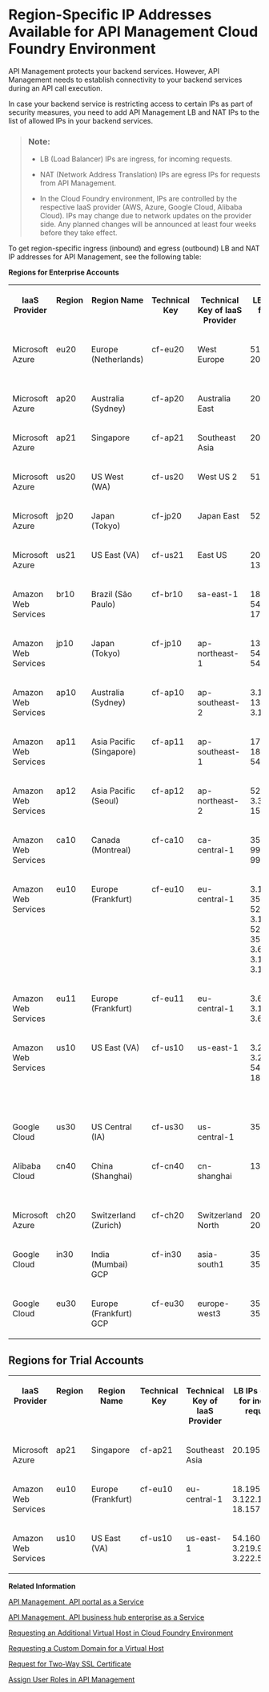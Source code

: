 <!-- loio585d639653614d4aaf8818388db1e236 -->

# Region-Specific IP Addresses Available for API Management Cloud Foundry Environment

API Management protects your backend services. However, API Management needs to establish connectivity to your backend services during an API call execution.

In case your backend service is restricting access to certain IPs as part of security measures, you need to add API Management LB and NAT IPs to the list of allowed IPs in your backend services.

> ### Note:  
> -   LB \(Load Balancer\) IPs are ingress, for incoming requests.
> 
> -   NAT \(Network Address Translation\) IPs are egress IPs for requests from API Management.
> 
> -   In the Cloud Foundry environment, IPs are controlled by the respective IaaS provider \(AWS, Azure, Google Cloud, Alibaba Cloud\). IPs may change due to network updates on the provider side. Any planned changes will be announced at least four weeks before they take effect.

To get region-specific ingress \(inbound\) and egress \(outbound\) LB and NAT IP addresses for API Management, see the following table:



**Regions for Enterprise Accounts**


<table>
<tr>
<th valign="top">

IaaS Provider



</th>
<th valign="top">

Region



</th>
<th valign="top">

Region Name



</th>
<th valign="top">

Technical Key



</th>
<th valign="top">

Technical Key of IaaS Provider



</th>
<th valign="top">

LB IPs \(ingress, for incoming requests\)



</th>
<th valign="top">

NAT IPs \(egress, for outgoing requests\)



</th>
</tr>
<tr>
<td valign="top">

Microsoft Azure



</td>
<td valign="top">

eu20



</td>
<td valign="top">

Europe \(Netherlands\)



</td>
<td valign="top">

cf-eu20



</td>
<td valign="top">

West Europe



</td>
<td valign="top">

51.105.226.76, 20.4.203.111



</td>
<td valign="top">

51.105.226.79, 20.107.78.224, 20.4.205.181



</td>
</tr>
<tr>
<td valign="top">

Microsoft Azure



</td>
<td valign="top">

ap20



</td>
<td valign="top">

Australia \(Sydney\)



</td>
<td valign="top">

cf-ap20



</td>
<td valign="top">

Australia East



</td>
<td valign="top">

20.53.178.192



</td>
<td valign="top">

20.53.178.190



</td>
</tr>
<tr>
<td valign="top">

Microsoft Azure



</td>
<td valign="top">

ap21



</td>
<td valign="top">

Singapore



</td>
<td valign="top">

cf-ap21



</td>
<td valign="top">

Southeast Asia



</td>
<td valign="top">

20.43.177.215



</td>
<td valign="top">

20.43.177.113



</td>
</tr>
<tr>
<td valign="top">

Microsoft Azure



</td>
<td valign="top">

us20



</td>
<td valign="top">

US West \(WA\)



</td>
<td valign="top">

cf-us20



</td>
<td valign="top">

West US 2



</td>
<td valign="top">

51.143.127.29



</td>
<td valign="top">

51.143.126.237



</td>
</tr>
<tr>
<td valign="top">

Microsoft Azure



</td>
<td valign="top">

jp20



</td>
<td valign="top">

Japan \(Tokyo\)



</td>
<td valign="top">

cf-jp20



</td>
<td valign="top">

Japan East



</td>
<td valign="top">

52.155.116.209



</td>
<td valign="top">

52.155.117.53



</td>
</tr>
<tr>
<td valign="top">

Microsoft Azure



</td>
<td valign="top">

us21



</td>
<td valign="top">

US East \(VA\)



</td>
<td valign="top">

cf-us21



</td>
<td valign="top">

East US



</td>
<td valign="top">

20.42.26.85, 137.135.94.245



</td>
<td valign="top">

20.42.28.32, 20.25.8.237



</td>
</tr>
<tr>
<td valign="top">

Amazon Web Services



</td>
<td valign="top">

br10



</td>
<td valign="top">

Brazil \(São Paulo\)



</td>
<td valign="top">

cf-br10



</td>
<td valign="top">

sa-east-1



</td>
<td valign="top">

18.230.84.42, 54.233.108.69, 177.71.244.1



</td>
<td valign="top">

18.229.180.216, 18.230.68.32, 18.229.200.51



</td>
</tr>
<tr>
<td valign="top">

Amazon Web Services



</td>
<td valign="top">

jp10



</td>
<td valign="top">

Japan \(Tokyo\)



</td>
<td valign="top">

cf-jp10



</td>
<td valign="top">

ap-northeast-1



</td>
<td valign="top">

13.112.134.183, 54.95.250.60, 54.249.225.157



</td>
<td valign="top">

52.69.140.122, 18.181.69.241, 18.182.245.202



</td>
</tr>
<tr>
<td valign="top">

Amazon Web Services



</td>
<td valign="top">

ap10



</td>
<td valign="top">

Australia \(Sydney\)



</td>
<td valign="top">

cf-ap10



</td>
<td valign="top">

ap-southeast-2



</td>
<td valign="top">

3.105.46.220, 13.237.97.179, 3.104.188.200



</td>
<td valign="top">

3.105.155.212, 13.211.74.25, 13.55.87.26



</td>
</tr>
<tr>
<td valign="top">

Amazon Web Services



</td>
<td valign="top">

ap11



</td>
<td valign="top">

Asia Pacific \(Singapore\)



</td>
<td valign="top">

cf-ap11



</td>
<td valign="top">

ap-southeast-1



</td>
<td valign="top">

175.41.164.167, 18.139.72.206, 54.251.80.143



</td>
<td valign="top">

54.254.127.94, 54.179.36.212, 54.151.195.2



</td>
</tr>
<tr>
<td valign="top">

Amazon Web Services



</td>
<td valign="top">

ap12



</td>
<td valign="top">

Asia Pacific \(Seoul\)



</td>
<td valign="top">

cf-ap12



</td>
<td valign="top">

ap-northeast-2



</td>
<td valign="top">

52.79.158.48, 3.36.84.59, 15.165.191.243



</td>
<td valign="top">

3.35.108.250, 54.180.45.228, 3.36.176.209



</td>
</tr>
<tr>
<td valign="top">

Amazon Web Services



</td>
<td valign="top">

ca10



</td>
<td valign="top">

Canada \(Montreal\)



</td>
<td valign="top">

cf-ca10



</td>
<td valign="top">

ca-central-1



</td>
<td valign="top">

35.182.82.207, 99.79.96.34, 99.79.183.119



</td>
<td valign="top">

3.96.232.61, 3.96.230.37, 15.222.204.174



</td>
</tr>
<tr>
<td valign="top">

Amazon Web Services



</td>
<td valign="top">

eu10



</td>
<td valign="top">

Europe \(Frankfurt\)



</td>
<td valign="top">

cf-eu10



</td>
<td valign="top">

eu-central-1



</td>
<td valign="top">

3.122.187.52, 35.158.244.146, 52.59.9.207, 3.120.18.81, 52.57.122.96, 35.157.72.246, 3.64.123.77, 3.124.222.198, 3.126.197.219



</td>
<td valign="top">

52.29.48.148, 3.120.95.10, 18.194.144.165, 18.196.191.48, 52.59.78.206, 18.195.138.5, 3.73.160.117, 52.57.130.124, 3.72.189.179



</td>
</tr>
<tr>
<td valign="top">

Amazon Web Services



</td>
<td valign="top">

eu11



</td>
<td valign="top">

Europe \(Frankfurt\)



</td>
<td valign="top">

cf-eu11



</td>
<td valign="top">

eu-central-1



</td>
<td valign="top">

3.65.99.47, 3.127.192.196, 3.64.16.82



</td>
<td valign="top">

18.156.85.8, 3.65.144.116, 3.121.107.212



</td>
</tr>
<tr>
<td valign="top">

Amazon Web Services



</td>
<td valign="top">

us10



</td>
<td valign="top">

US East \(VA\)



</td>
<td valign="top">

cf-us10



</td>
<td valign="top">

us-east-1



</td>
<td valign="top">

3.220.226.238, 3.221.156.12, 54.156.10.107, 18.204.118.175



</td>
<td valign="top">

3.213.79.219, 3.209.244.202, 3.213.81.148, 54.87.110.53, 54.208.172.140, 54.86.163.159



</td>
</tr>
<tr>
<td valign="top">

Google Cloud



</td>
<td valign="top">

us30



</td>
<td valign="top">

US Central \(IA\)



</td>
<td valign="top">

cf-us30



</td>
<td valign="top">

us-central-1



</td>
<td valign="top">

35.209.91.33



</td>
<td valign="top">

35.223.165.172, 34.133.13.45



</td>
</tr>
<tr>
<td valign="top">

Alibaba Cloud



</td>
<td valign="top">

cn40



</td>
<td valign="top">

China \(Shanghai\)



</td>
<td valign="top">

cf-cn40



</td>
<td valign="top">

cn-shanghai



</td>
<td valign="top">

139.224.173.96



</td>
<td valign="top">

101.132.190.155, 106.14.165.33, 106.14.184.113



</td>
</tr>
<tr>
<td valign="top">

Microsoft Azure



</td>
<td valign="top">

ch20



</td>
<td valign="top">

Switzerland \(Zurich\)



</td>
<td valign="top">

cf-ch20



</td>
<td valign="top">

Switzerland North



</td>
<td valign="top">

20.250.176.223, 20.250.113.139



</td>
<td valign="top">

20.250.216.117, 20.250.176.24



</td>
</tr>
<tr>
<td valign="top">

Google Cloud



</td>
<td valign="top">

in30



</td>
<td valign="top">

India \(Mumbai\) GCP



</td>
<td valign="top">

cf-in30



</td>
<td valign="top">

asia-south1



</td>
<td valign="top">

35.207.228.176, 35.207.205.83



</td>
<td valign="top">

34.100.176.82, 34.93.181.26



</td>
</tr>
<tr>
<td valign="top">

Google Cloud



</td>
<td valign="top">

eu30



</td>
<td valign="top">

Europe \(Frankfurt\) GCP



</td>
<td valign="top">

cf-eu30



</td>
<td valign="top">

europe-west3



</td>
<td valign="top">

35.207.154.151, 35.207.169.22



</td>
<td valign="top">

34.159.208.178, 34.159.31.39



</td>
</tr>
</table>



<a name="loio585d639653614d4aaf8818388db1e236__section_ujb_1cg_rwb"/>

## Regions for Trial Accounts


<table>
<tr>
<th valign="top">

IaaS Provider



</th>
<th valign="top">

Region



</th>
<th valign="top">

Region Name



</th>
<th valign="top">

Technical Key



</th>
<th valign="top">

Technical Key of IaaS Provider



</th>
<th valign="top">

LB IPs \(ingress, for incoming requests\)



</th>
<th valign="top">

NAT IPs \(egress, for outgoing requests\)



</th>
</tr>
<tr>
<td valign="top">

Microsoft Azure



</td>
<td valign="top">

ap21



</td>
<td valign="top">

Singapore



</td>
<td valign="top">

cf-ap21



</td>
<td valign="top">

Southeast Asia



</td>
<td valign="top">

20.195.53.58



</td>
<td valign="top">

20.195.52.254



</td>
</tr>
<tr>
<td valign="top">

Amazon Web Services



</td>
<td valign="top">

eu10



</td>
<td valign="top">

Europe \(Frankfurt\)



</td>
<td valign="top">

cf-eu10



</td>
<td valign="top">

eu-central-1



</td>
<td valign="top">

18.195.249.1, 3.122.154.182, 18.157.222.132



</td>
<td valign="top">

18.157.223.60, 18.157.143.164, 52.28.147.96



</td>
</tr>
<tr>
<td valign="top">

Amazon Web Services



</td>
<td valign="top">

us10



</td>
<td valign="top">

US East \(VA\)



</td>
<td valign="top">

cf-us10



</td>
<td valign="top">

us-east-1



</td>
<td valign="top">

54.160.203.34, 3.219.96.75, 3.222.55.46



</td>
<td valign="top">

54.172.191.202, 52.1.75.180, 52.207.193.169



</td>
</tr>
</table>

**Related Information**  


[API Management, API portal as a Service](api-management-api-portal-as-a-service-e064663.md "The API Management, API portal as a service on Cloud Foundry provides different capabilities through Route Service plan, On-Premise Connectivity plan, and API Access plan.")

[API Management, API business hub enterprise as a Service](api-management-api-business-hub-enterprise-as-a-service-d59d8f9.md "The API Management, API business hub enterprise as a service on Cloud Foundry provides the API access plan.")

[Requesting an Additional Virtual Host in Cloud Foundry Environment](requesting-an-additional-virtual-host-in-cloud-foundry-environment-a7b91e5.md "Create a new virtual host or update an alias for an existing virtual host in the Cloud Foundry environment.")

[Requesting a Custom Domain for a Virtual Host](requesting-a-custom-domain-for-a-virtual-host-6b9e5a3.md "A virtual host lets you host multiple domain names on API Management capability within Integration Suite.")

[Request for Two-Way SSL Certificate](request-for-two-way-ssl-certificate-9faf7ce.md "Request a two-way SSL certificate for the default domain of the virtual host of your API Management service.")

[Assign User Roles in API Management](assign-user-roles-in-api-management-911ca5a.md "Use role collections to group together different roles that can be assigned to API Portal and API business hub enterprise users.")

